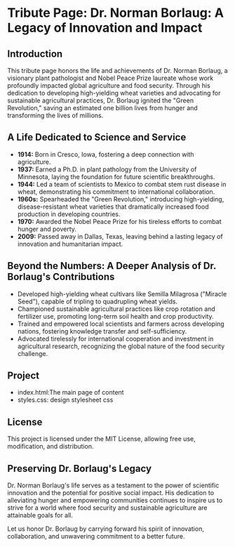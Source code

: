# Tribute Page: Dr. Norman Borlaug: A Legacy of Innovation and Impact

## Introduction

This tribute page honors the life and achievements of Dr. Norman Borlaug, a visionary plant pathologist and Nobel Peace Prize laureate whose work profoundly impacted global agriculture and food security. Through his dedication to developing high-yielding wheat varieties and advocating for sustainable agricultural practices, Dr. Borlaug ignited the "Green Revolution," saving an estimated one billion lives from hunger and transforming the lives of millions.

## A Life Dedicated to Science and Service

- **1914:** Born in Cresco, Iowa, fostering a deep connection with agriculture.
- **1937:** Earned a Ph.D. in plant pathology from the University of Minnesota, laying the foundation for future scientific breakthroughs.
- **1944:** Led a team of scientists to Mexico to combat stem rust disease in wheat, demonstrating his commitment to international collaboration.
- **1960s:** Spearheaded the "Green Revolution," introducing high-yielding, disease-resistant wheat varieties that dramatically increased food production in developing countries.
- **1970:** Awarded the Nobel Peace Prize for his tireless efforts to combat hunger and poverty.
- **2009:** Passed away in Dallas, Texas, leaving behind a lasting legacy of innovation and humanitarian impact.

## Beyond the Numbers: A Deeper Analysis of Dr. Borlaug's Contributions

- Developed high-yielding wheat cultivars like Semilla Milagrosa ("Miracle Seed"), capable of tripling to quadrupling wheat yields.
- Championed sustainable agricultural practices like crop rotation and fertilizer use, promoting long-term soil health and crop productivity.
- Trained and empowered local scientists and farmers across developing nations, fostering knowledge transfer and self-sufficiency.
- Advocated tirelessly for international cooperation and investment in agricultural research, recognizing the global nature of the food security challenge.

## Project 

- index.html:The main page of content
- styles.css: design stylesheet css 

## License

This project is licensed under the MIT License, allowing free use, modification, and distribution.

## Preserving Dr. Borlaug's Legacy

Dr. Norman Borlaug's life serves as a testament to the power of scientific innovation and the potential for positive social impact. His dedication to alleviating hunger and empowering communities continues to inspire us to strive for a world where food security and sustainable agriculture are attainable goals for all.

Let us honor Dr. Borlaug by carrying forward his spirit of innovation, collaboration, and unwavering commitment to a better future.
